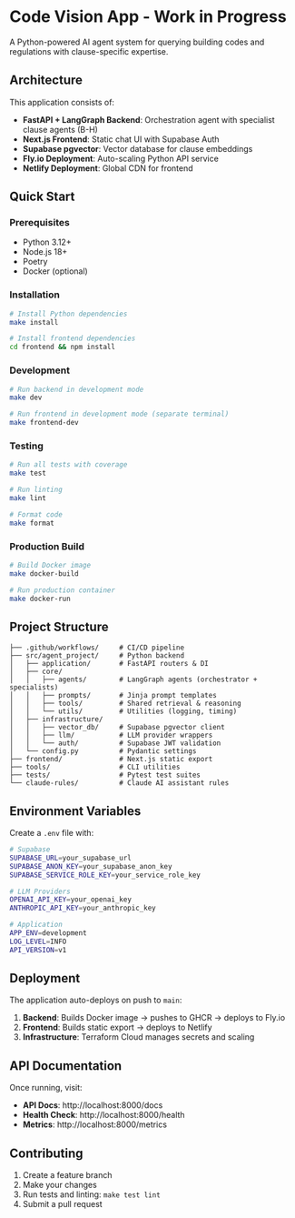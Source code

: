 # Code Vision App - Work in Progress

A Python-powered AI agent system for querying building codes and regulations with clause-specific expertise.

## Architecture

This application consists of:

- **FastAPI + LangGraph Backend**: Orchestration agent with specialist clause agents (B-H)
- **Next.js Frontend**: Static chat UI with Supabase Auth
- **Supabase pgvector**: Vector database for clause embeddings
- **Fly.io Deployment**: Auto-scaling Python API service
- **Netlify Deployment**: Global CDN for frontend

## Quick Start

### Prerequisites

- Python 3.12+
- Node.js 18+
- Poetry
- Docker (optional)

### Installation

```bash
# Install Python dependencies
make install

# Install frontend dependencies
cd frontend && npm install
```

### Development

```bash
# Run backend in development mode
make dev

# Run frontend in development mode (separate terminal)
make frontend-dev
```

### Testing

```bash
# Run all tests with coverage
make test

# Run linting
make lint

# Format code
make format
```

### Production Build

```bash
# Build Docker image
make docker-build

# Run production container
make docker-run
```

## Project Structure

```
├── .github/workflows/     # CI/CD pipeline
├── src/agent_project/     # Python backend
│   ├── application/       # FastAPI routers & DI
│   ├── core/
│   │   ├── agents/        # LangGraph agents (orchestrator + specialists)
│   │   ├── prompts/       # Jinja prompt templates
│   │   ├── tools/         # Shared retrieval & reasoning
│   │   └── utils/         # Utilities (logging, timing)
│   ├── infrastructure/
│   │   ├── vector_db/     # Supabase pgvector client
│   │   ├── llm/           # LLM provider wrappers
│   │   └── auth/          # Supabase JWT validation
│   └── config.py          # Pydantic settings
├── frontend/              # Next.js static export
├── tools/                 # CLI utilities
├── tests/                 # Pytest test suites
└── claude-rules/          # Claude AI assistant rules
```

## Environment Variables

Create a `.env` file with:

```bash
# Supabase
SUPABASE_URL=your_supabase_url
SUPABASE_ANON_KEY=your_supabase_anon_key
SUPABASE_SERVICE_ROLE_KEY=your_service_role_key

# LLM Providers
OPENAI_API_KEY=your_openai_key
ANTHROPIC_API_KEY=your_anthropic_key

# Application
APP_ENV=development
LOG_LEVEL=INFO
API_VERSION=v1
```

## Deployment

The application auto-deploys on push to `main`:

1. **Backend**: Builds Docker image → pushes to GHCR → deploys to Fly.io
2. **Frontend**: Builds static export → deploys to Netlify
3. **Infrastructure**: Terraform Cloud manages secrets and scaling

## API Documentation

Once running, visit:
- **API Docs**: http://localhost:8000/docs
- **Health Check**: http://localhost:8000/health
- **Metrics**: http://localhost:8000/metrics

## Contributing

1. Create a feature branch
2. Make your changes
3. Run tests and linting: `make test lint`
4. Submit a pull request
